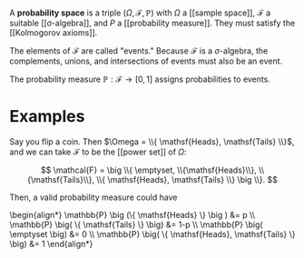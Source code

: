 A **probability space** is a triple $(\Omega, \mathcal{F}, \mathbb{P})$ with $\Omega$ a [[sample space]], $\mathcal{F}$ a suitable [[σ-algebra]], and $P$ a [[probability measure]]. They must satisfy the [[Kolmogorov axioms]].

The elements of $\mathcal{F}$ are called "events." Because $\mathcal{F}$ is a $\sigma$-algebra, the complements, unions, and intersections of events must also be an event.

The probability measure $\mathbb{P}: \mathcal{F} \to [0,1]$ assigns probabilities to events.

# Examples

Say you flip a coin. Then $\Omega = \\{ \mathsf{Heads}, \mathsf{Tails} \\}$, and we can take $\mathcal{F}$ to be the [[power set]] of $\Omega$:

$$
\mathcal{F} = \big \\{ \emptyset, \\{\mathsf{Heads}\\}, \\{\mathsf{Tails}\\}, \\{ \mathsf{Heads}, \mathsf{Tails} \\} \big \\}.
$$

Then, a valid probability measure could have

\begin{align\*}
\mathbb{P} \big (\\{ \mathsf{Heads} \\} \big ) &= p \\\\
\mathbb{P} \big( \\{ \mathsf{Tails} \\} \big) &= 1-p \\\\
\mathbb{P} \big( \emptyset \big) &= 0 \\\\
\mathbb{P} \big( \\{ \mathsf{Heads}, \mathsf{Tails} \\} \big) &= 1
\end{align\*}